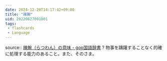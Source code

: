```yaml
---
date: 2024-12-20T14:17:42+09:00
title: "辣腕"
uid: 20220627091801
tags:
 - flashcards
 - Language
---
```


source:: [辣腕（らつわん）の意味 - goo国語辞書](https://dictionary.goo.ne.jp/word/%E8%BE%A3%E8%85%95/)
?
物事を躊躇することなく的確に処理する能力のあること。また、そのさま。
<!--SR:!2022-07-26,2,150-->